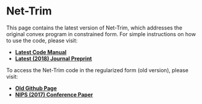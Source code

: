 # Net-Trim
This page contains the latest version of Net-Trim, which addresses the original convex program in constrained form. For simple instructions on how to use the code, please visit:

* [**Latest Code Manual**](https://dnntoolbox.github.io/Net-Trim/)
* [**Latest (2018) Journal Preprint**](https://arxiv.org)

To access the Net-Trim code in the regularized form (old version), please visit:

* [**Old Github Page**](https://github.com/DNNToolBox/Net-Trim-v1)
* [**NIPS (2017) Conference Paper**](https://papers.nips.cc/paper/6910-net-trim-convex-pruning-of-deep-neural-networks-with-performance-guarantee)

